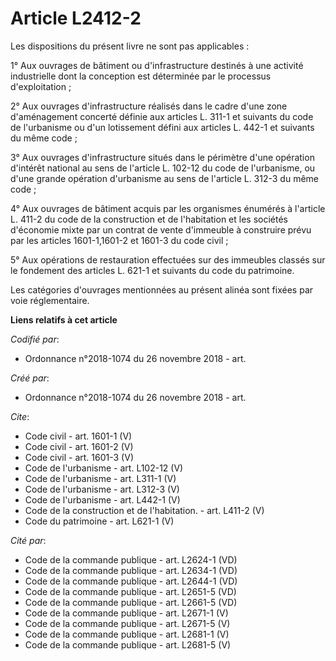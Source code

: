 # Article L2412-2

Les dispositions du présent livre ne sont pas applicables : 

1° Aux ouvrages de bâtiment ou d'infrastructure destinés à une activité industrielle dont la conception est déterminée par le
processus d'exploitation ; 

2° Aux ouvrages d'infrastructure réalisés dans le cadre d'une zone d'aménagement concerté définie aux articles L. 311-1 et
suivants du code de l'urbanisme ou d'un lotissement défini aux articles L. 442-1 et suivants du même code ; 

3° Aux ouvrages d'infrastructure situés dans le périmètre d'une opération d'intérêt national au sens de l'article L. 102-12
du code de l'urbanisme, ou d'une grande opération d'urbanisme au sens de l'article L. 312-3 du même code ; 

4° Aux ouvrages de bâtiment acquis par les organismes énumérés à l'article L. 411-2 du code de la construction et de
l'habitation et les sociétés d'économie mixte par un contrat de vente d'immeuble à construire prévu par les articles
1601-1,1601-2 et 1601-3 du code civil ; 

5° Aux opérations de restauration effectuées sur des immeubles classés sur le fondement des articles L. 621-1 et suivants du
code du patrimoine. 

Les catégories d'ouvrages mentionnées au présent alinéa sont fixées par voie réglementaire.

**Liens relatifs à cet article**

_Codifié par_:

  - Ordonnance n°2018-1074 du 26 novembre 2018 - art.

_Créé par_:

  - Ordonnance n°2018-1074 du 26 novembre 2018 - art.

_Cite_:

  - Code civil - art. 1601-1 (V)
  - Code civil - art. 1601-2 (V)
  - Code civil - art. 1601-3 (V)
  - Code de l'urbanisme - art. L102-12 (V)
  - Code de l'urbanisme - art. L311-1 (V)
  - Code de l'urbanisme - art. L312-3 (V)
  - Code de l'urbanisme - art. L442-1 (V)
  - Code de la construction et de l'habitation. - art. L411-2 (V)
  - Code du patrimoine - art. L621-1 (V)

_Cité par_:

  - Code de la commande publique - art. L2624-1 (VD)
  - Code de la commande publique - art. L2634-1 (VD)
  - Code de la commande publique - art. L2644-1 (VD)
  - Code de la commande publique - art. L2651-5 (VD)
  - Code de la commande publique - art. L2661-5 (VD)
  - Code de la commande publique - art. L2671-1 (V)
  - Code de la commande publique - art. L2671-5 (V)
  - Code de la commande publique - art. L2681-1 (V)
  - Code de la commande publique - art. L2681-5 (V)
